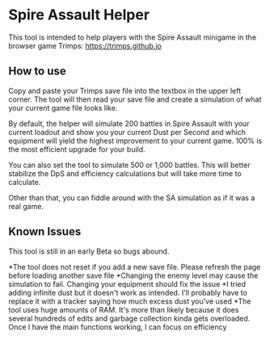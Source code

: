 # Spire Assault Helper

This tool is intended to help players with the Spire Assault minigame in the browser game Trimps: https://trimps.github.io

## How to use
Copy and paste your Trimps save file into the textbox in the upper left corner. The tool will then read your save file and create a simulation of what your current game file looks like.

By default, the helper will simulate 200 battles in Spire Assault with your current loadout and show you your current Dust per Second and which equipment will yield the highest improvement to your current game. 100% is the most efficient upgrade for your build.

You can also set the tool to simulate 500 or 1,000 battles. This will better stabilize the DpS and efficiency calculations but will take more time to calculate.

Other than that, you can fiddle around with the SA simulation as if it was a real game.

## Known Issues
This tool is still in an early Beta so bugs abound.

*The tool does not reset if you add a new save file. Please refresh the page before loading another save file
*Changing the enemy level may cause the simulation to fail. Changing your equipment should fix the issue
*I tried adding infinite dust but it doesn't work as intended. I'll probably have to replace it with a tracker saying how much excess dust you've used
*The tool uses huge amounts of RAM. It's more than likely because it does several hundreds of edits and garbage collection kinda gets overloaded. Once I have the main functions working, I can focus on efficiency